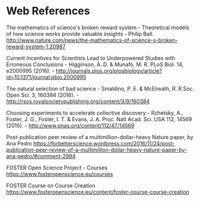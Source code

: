 # Web References

The mathematics of science's broken reward system - 
Theoretical models of how science works provide valuable insights - 
Philip Ball.
http://www.nature.com/news/the-mathematics-of-science-s-broken-reward-system-1.20987

Current Incentives for Scientists Lead to Underpowered Studies with Erroneous Conclusions -
Higginson, A. D. & Munafò, M. R. PLoS Biol. 14, e2000995 (2016). -
http://journals.plos.org/plosbiology/article?id=10.1371/journal.pbio.2000995

The natural selection of bad science -
Smaldino, P. E. & McElreath, R. R Soc. Open Sci. 3, 160384 (2016). -
http://rsos.royalsocietypublishing.org/content/3/9/160384

Choosing experiments to accelerate collective discovery -
Rzhetsky, A., Foster, J. G., Foster, I. T. & Evans, J. A. Proc. Natl Acad. Sci. USA 112, 14569 (2015). -
http://www.pnas.org/content/112/47/14569

Post-publication peer review of a multimillion-dollar-heavy Nature paper, by Ana Pedro
https://forbetterscience.wordpress.com/2016/11/24/post-publication-peer-review-of-a-multimillion-dollar-heavy-nature-paper-by-ana-pedro/#comment-2984

FOSTER Open Science Project - Courses
https://www.fosteropenscience.eu/courses

FOSTER Course on Course Creation 
https://www.fosteropenscience.eu/content/foster-course-course-creation

